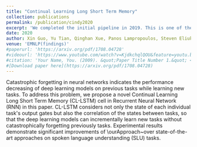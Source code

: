 ```yaml
---
title: "Continual Learning Long Short Term Memory"
collection: publications
permalink: /publication/cindy2020
excerpt: 'We completed the initial pipeline in 2019. This is one of the pioneers in continual learning for NLP related works via recurrent neural networks.'
date: 2020
author: Xin Guo, Yu Tian, Qinghan Xue, Panos Lampropoulos, Steven Eliuk, Kenneth Barner and Xiaolong Wang*
venue: 'EMNLP(findings)'
#paperurl: 'https://arxiv.org/pdf/1708.04728'
#videourl: 'https://www.youtube.com/watch?v=KjdkchqlQOU&feature=youtu.be'
#citation: 'Your Name, You. (2009). &quot;Paper Title Number 1.&quot; <i>Journal 1</i>. 1(1).'
#[Download paper here](https://arxiv.org/pdf/1708.04728)
---
```

Catastrophic forgetting in neural networks indicates the performance decreasing of deep learning models on previous tasks while learning new tasks. To address this problem, we propose a novel Continual Learning Long Short Term Memory (CL-LSTM) cell in Recurrent Neural Network (RNN) in this paper. CL-LSTM considers not only the state of each individual task's output gates but also the correlation of the states between tasks, so that the deep learning models can incrementally learn new tasks without catastrophically forgetting previously tasks. Experimental results demonstrate significant improvements of \ourApproach~over state-of-the-art approaches on spoken language understanding (SLU) tasks.

